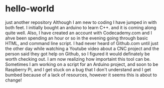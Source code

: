 # hello-world
just another repository
Although I am new to coding I have jumped in with both feet. I initially bought an arduino to learn C++. and it is coming along quite well. Also, I have created an account with Codecademy.com and I ahve been spending an hour or so in the evening going through basic HTML, and command line script. I had never heard of Github.com until just the other day while watching a Youtube video about a CNC project and the person said they got help on Github, so I figured it would definately be worth checking out. I am now realizing how importaint this tool can be. Sometimes I am working on a script for an Arduino project, and soon to be Raspberry Pi, and I get stuck on a bug that I don't understand and I get bumbed because of a lack of resources, however it seems this is about to change!
